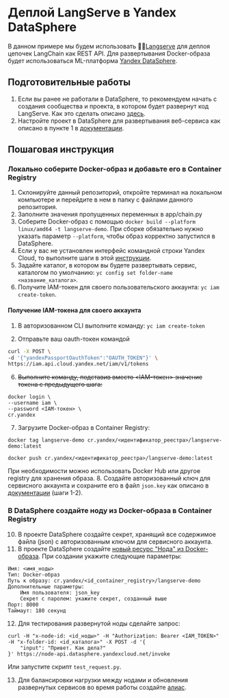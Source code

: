 # Деплой LangServe в Yandex DataSphere

В данном примере мы будем использовать 🦜️🏓[Langserve](https://github.com/langchain-ai/langserve?ref=blog.langchain.dev) для деплоя цепочек LangChain как REST API. Для развертывания Docker-образа будет использоваться ML-платформа [Yandex DataSphere](https://cloud.yandex.ru/ru/services/datasphere).

## Подготовительные работы

1. Если вы ранее не работали в DataSphere, то рекомендуем начать с создания сообщества и проекта, в котором будет развернут код LangServe. Как это сделать описано [здесь](https://cloud.yandex.ru/ru/docs/datasphere/tutorials/basics).
2. Настройте проект в DataSphere для развертывания веб-сервиса как описано в пункте 1 в [документации](https://cloud.yandex.ru/ru/docs/datasphere/tutorials/node-from-docker).

## Пошаговая инструкция

### Локально соберите Docker-образ и добавьте его в Container Registry

1. Склонируйте данный репозиторий, откройте терминал на локальном компьютере и перейдите в нем в папку с файлами данного репозитория.
2. Заполните значения пропущенных переменных в app/chain.py
3. Соберите Docker-образ с помощью `docker build --platform linux/amd64 -t langserve-demo`. При сборке обязательно нужно указать параметр `--platform`, чтобы образ корректно запустился в DataSphere.
4. Если у вас не установлен интерфейс командной строки Yandex Cloud, то выполните шаги в этой [инструкции](https://cloud.yandex.ru/ru/docs/cli/quickstart#install).
5. Задайте каталог, в котором вы будете развертывать сервис, каталогом по умолчанию: `yc config set folder-name <название_каталога>`.
6. Получите IAM-токен для своего пользовательского аккаунта: `yc iam create-token`.

#### Получение IAM-токена для своего аккаунта

1. В авторизованном CLI выполните команду: `yc iam create-token`

2. Отправьте ваш oauth-токен командой
```bash
curl -X POST \
-d '{"yandexPassportOauthToken":"OAUTH_TOKEN"}' \                           
https://iam.api.cloud.yandex.net/iam/v1/tokens
```

6. ~~Выполните команду, подставив вместо <IAM-токен> значение токена с предыдущего шага:~~
```
docker login \
--username iam \
--password <IAM-токен> \
cr.yandex
```

7. Загрузите Docker-образ в Container Registry:

`docker tag langserve-demo cr.yandex/<идентификатор_реестра>/langserve-demo:latest`

`docker push cr.yandex/<идентификатор_реестра>/langserve-demo:latest`

При необходимости можно использовать Docker Hub или другое registry для хранения образа.
8. Создайте авторизованный ключ для сервисного аккаунта и сохраните его в файл `json.key` как описано в [документации](https://cloud.yandex.ru/ru/docs/cli/operations/authentication/service-account) (шаги 1-2).

### В DataSphere создайте ноду из Docker-образа в Сontainer Registry

10. В проекте DataSphere создайте секрет, хранящий все содержимое файла (json) с авторизованным ключом для сервисного аккаунта.
11. В проекте DataSphere создайте [новый ресурс "Нода" из Docker-образа](https://cloud.yandex.ru/ru/docs/datasphere/operations/deploy/node-create). При создании укажите следующие параметры:
```
Имя: <имя_ноды>
Тип: Docker-образ
Путь к образу: cr.yandex/<id_container_registry>/langserve-demo
Дополнительные параметры:
    Имя пользователя: json_key
    Секрет с паролем: укажите секрет, созданный выше
Порт: 8000
Таймаут: 180 секунд
```
12. Для тестирования развернутой ноды сделайте запрос: 
```
curl -H "x-node-id: <id_ноды>" -H "Authorization: Bearer <IAM_TOKEN>" -H "x-folder-id: <id_каталога>" -X POST -d '{
    "input": "Привет. Как дела?"
}' https://node-api.datasphere.yandexcloud.net/invoke
```

Или запустите скрипт `test_request.py`.

13. Для балансировки нагрузки между нодами и обновления развернутых сервисов во время работы создайте [алиас](https://cloud.yandex.ru/ru/docs/datasphere/operations/deploy/alias-create).
